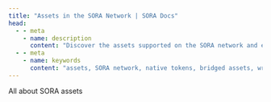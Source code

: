 ```yaml
---
title: "Assets in the SORA Network | SORA Docs"
head:
  - - meta
    - name: description
      content: "Discover the assets supported on the SORA network and explore their features and functionalities. Learn about the different types of assets, such as native tokens, bridged assets, and wrapped assets, and understand how they enable diverse financial activities within the SORA ecosystem."
  - - meta
    - name: keywords
      content: "assets, SORA network, native tokens, bridged assets, wrapped assets, financial activities"
---
```


All about SORA assets
